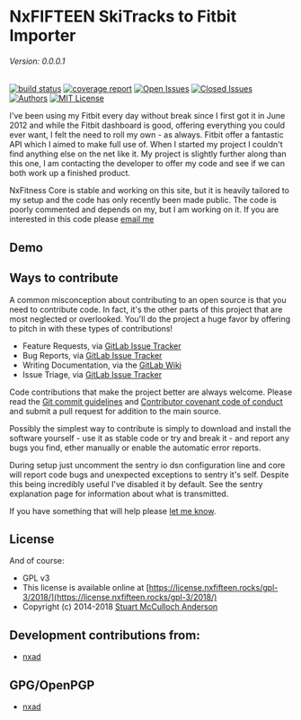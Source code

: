 NxFIFTEEN SkiTracks to Fitbit Importer
=========================================

###### Version: 0.0.0.1

[![build status](https://nxfifteen.me.uk/gitlab/rocks/skiz/badges/master/build.svg)](https://nxfifteen.me.uk/gitlab/rocks/skiz/commits/master)
[![coverage report](https://nxfifteen.me.uk/gitlab/rocks/skiz/badges/master/coverage.svg)](https://nxfifteen.me.uk/gitlab/rocks/skiz/commits/master)
[![Open Issues](https://nxfifteen.me.uk/api/shields/gitlab/239/issue/open)](https://nxfifteen.me.uk/gitlab/rocks/skiz/issues)
[![Closed Issues](https://nxfifteen.me.uk/api/shields/gitlab/239/issue/closed)](https://nxfifteen.me.uk/gitlab/rocks/skiz/issues?scope=all&state=closed)
[![Authors](https://nxfifteen.me.uk/api/shields/gitlab/239/authors)](https://nxfifteen.me.uk/gitlab/rocks/skiz/graphs/master)
[![MIT License](https://nxfifteen.me.uk/api/shields/license/GPL-v3)](https://nxfifteen.me.uk/gitlab/rocks/skiz/blob/master/LICENSE)

I've been using my Fitbit every day without break since I first got it in June 2012 and while the Fitbit dashboard is good, offering everything you could ever want, I felt the need to roll my own - as always. 
Fitbit offer a fantastic API which I aimed to make full use of. When I started my project I couldn't find anything else on the net like it. My project is slightly further along than this one, I am contacting 
the developer to offer my code and see if we can both work up a finished product.

NxFitness Core is stable and working on this site, but it is heavily tailored to my setup and the code has only recently been made public. The code is poorly commented and depends on my, but I am working on it.
If you are interested in this code please [email me](https://nxfifteen.me.uk/about/me/contact/)

## Demo



## Ways to contribute

A common misconception about contributing to an open source is that you need to contribute code. In fact, it's the other parts of this project that are most neglected or overlooked. You'll do the project a huge 
favor by offering to pitch in with these types of contributions!

- Feature Requests, via [GitLab Issue Tracker](https://nxfifteen.me.uk/gitlab/rocks/skiz/issues)
- Bug Reports, via [GitLab Issue Tracker](https://nxfifteen.me.uk/gitlab/rocks/skiz/issues)
- Writing Documentation, via the [GitLab Wiki](https://nxfifteen.me.uk/gitlab/rocks/skiz/wikis/home)
- Issue Triage, via [GitLab Issue Tracker](https://nxfifteen.me.uk/gitlab/rocks/skiz/issues)
    
Code contributions that make the project better are always welcome. Please read the [Git commit guidelines](https://nxfifteen.me.uk/gitlab/rocks/skiz/wikis/git-commit-guidelines) and 
[Contributor covenant code of conduct](https://nxfifteen.me.uk/gitlab/rocks/skiz/wikis/contributor-covenant-code-of-conduct) and submit a pull request for addition to the main source.

Possibly the simplest way to contribute is simply to download and install the software yourself - use it as stable code or try and break it - and report any bugs you find, ether manually or enable the automatic error reports.

During setup just uncomment the sentry io dsn configuration line and core will report code bugs and unexpected exceptions to sentry it's self. Despite this being incredibly useful I've disabled it by default. See the sentry explanation page for information about what is transmitted.

If you have something that will help please [let me know](https://nxfifteen.me.uk/about/me/contact/).


## License

And of course:

* GPL v3
* This license is available online at [https://license.nxfifteen.rocks/gpl-3/2018/](https://license.nxfifteen.rocks/gpl-3/2018/)
* Copyright (c) 2014-2018 [Stuart McCulloch Anderson](https://nx15.at/whoami)


## Development contributions from:

* [nxad](https://nx15.at/whoami)


## GPG/OpenPGP

* [nxad](https://nx15.at/whoami)
